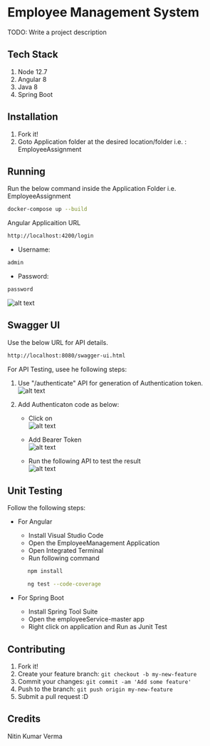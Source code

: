 # Employee Management System

TODO: Write a project description

## Tech Stack

1. Node 12.7
2. Angular 8
3. Java 8
4. Spring Boot

## Installation

1. Fork it!
2. Goto Application folder at the desired location/folder i.e. : EmployeeAssignment

## Running

Run the below command inside the Application Folder i.e. EmployeeAssignment

```sh
docker-compose up --build
```

Angular Applicaition URL

```sh
http://localhost:4200/login
```

- Username: 
```sh
admin
```
- Password: 
```sh
password
```
![alt text](https://github.com/nitinverma14/EmployeeAssignemnt/blob/main/LoginPage.png)


## Swagger UI

Use the below URL for API details.

```sh
http://localhost:8080/swagger-ui.html
```

For API Testing, usee he following steps:
1. Use "/authenticate" API for generation of Authentication token.\
![alt text](https://github.com/nitinverma14/EmployeeAssignemnt/blob/main/GenerateToken.png)

2. Add Authenticaton code as below:
     - Click on \
    ![alt text](https://github.com/nitinverma14/EmployeeAssignemnt/blob/main/Authorize.png)

     - Add Bearer Token\
    ![alt text](https://github.com/nitinverma14/EmployeeAssignemnt/blob/main/AddBearerToken.png)

     - Run the following API to test the result\
     ![alt text](https://github.com/nitinverma14/EmployeeAssignemnt/blob/main/OtherApi.png)

## Unit Testing

Follow the following steps:
- For Angular
  - Install Visual Studio Code
  - Open the EmployeeManagement Application
  - Open Integrated Terminal
  - Run following command
  ```sh
     npm install
     ```
  ```sh
     ng test --code-coverage
     ```

- For Spring Boot
  - Install Spring Tool Suite
  - Open the employeeService-master app
  - Right click on application and Run as Junit Test


## Contributing

1. Fork it!
2. Create your feature branch: `git checkout -b my-new-feature`
3. Commit your changes: `git commit -am 'Add some feature'`
4. Push to the branch: `git push origin my-new-feature`
5. Submit a pull request :D

## Credits

Nitin Kumar Verma

